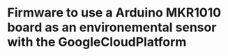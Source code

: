 # Firmware to use a Arduino MKR1010 board as an environemental sensor with the GoogleCloudPlatform

